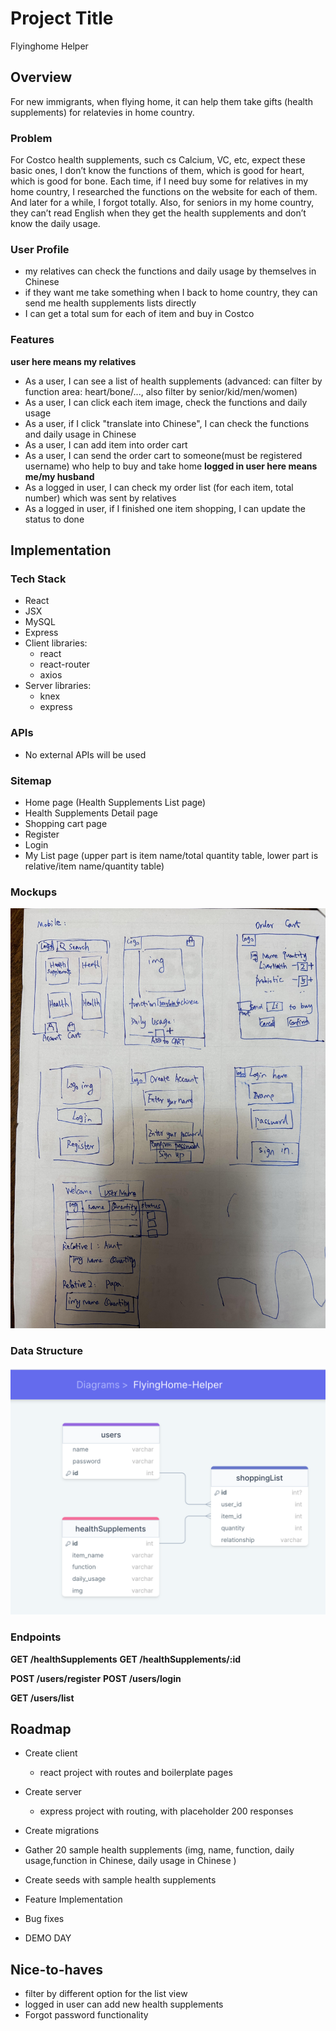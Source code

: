 # Project Title
Flyinghome Helper

## Overview

For new immigrants, when flying home, it can help them take gifts (health supplements) for relatevies in home country.
 
### Problem

For Costco health supplements, such cs Calcium, VC, etc, expect these basic ones, I don’t know the functions of them, which is good for heart, which is good for bone. Each time, if I need buy some for relatives in my home country, I researched the functions on the website for each of them. And later for a while, I forgot totally. Also, for seniors in my home country, they can’t read English when they get the health supplements and don’t know the daily usage. 

### User Profile
- my relatives can check the functions and daily usage by themselves in Chinese
- if they want me take something when I back to home country, they can send me health supplements lists directly
- I can get a total sum for each of item and buy in Costco

### Features
**user here means my relatives**
- As a user, I can see a list of health supplements (advanced: can filter by function area: heart/bone/..., also filter by senior/kid/men/women)
- As a user, I can click each item image, check the functions and daily usage
- As a user, if I click "translate into Chinese", I can check the functions and daily usage in Chinese
- As a user, I can add item into order cart
- As a user, I can send the order cart to someone(must be registered username) who help to buy and take home
**logged in user here means me/my husband**
- As a logged in user, I can check my order list (for each item, total number) which was sent by relatives
- As a logged in user, if I finished one item shopping, I can update the status to done

## Implementation

### Tech Stack

- React
- JSX
- MySQL
- Express
- Client libraries: 
    - react
    - react-router
    - axios
- Server libraries:
    - knex
    - express

### APIs

- No external APIs will be used

### Sitemap

- Home page (Health Supplements List page)
- Health Supplements Detail page
- Shopping cart page
- Register
- Login
- My List page (upper part is item name/total quantity table, lower part is relative/item name/quantity table)

### Mockups
![handdraw_design](handdraw_design.jpeg)

### Data Structure
![Sql-data](Sql-data.png)

### Endpoints

**GET /healthSupplements**
**GET /healthSupplements/:id**

**POST /users/register**
**POST /users/login**

**GET /users/list**


## Roadmap

- Create client
    - react project with routes and boilerplate pages

- Create server
    - express project with routing, with placeholder 200 responses

- Create migrations

- Gather 20 sample health supplements (img, name, function, daily usage,function in Chinese, daily usage in Chinese )

- Create seeds with sample health supplements
- Feature Implementation
- Bug fixes

- DEMO DAY

## Nice-to-haves
- filter by different option for the list view
- logged in user can add new health supplements
- Forgot password functionality


